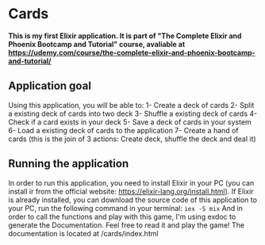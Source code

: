 # Cards

**This is my first Elixir application. It is part of "The Complete Elixir and Phoenix Bootcamp and Tutorial" course, avaliable at https://udemy.com/course/the-complete-elixir-and-phoenix-bootcamp-and-tutorial/**

## Application goal
Using this application, you will be able to:
  1- Create a deck of cards
  2- Split a existing deck of cards into two deck
  3- Shuffle a existing deck of cards
  4- Check if a card exists in your deck
  5- Save a deck of cards in your system
  6- Load a existing deck of cards to the application
  7- Create a hand of cards (this is the join of 3 actions: Create deck, shuffle the deck and deal it)
  
## Running the application
In order to run this application, you need to install Elixir in your PC (you can install ir from the official website: https://elixir-lang.org/install.html).
If Elixir is already installed, you can download the source code of this application to your PC, run the following command in your terminal:
``iex -S mix``
And in order to call the functions and play with this game, I'm using exdoc to generate the Documentation. Feel free to read it and play the game!
The documentation is located at /cards/index.html
